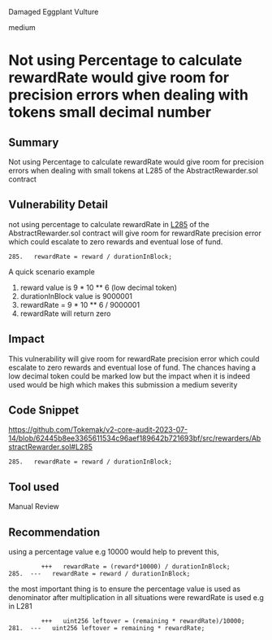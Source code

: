 Damaged Eggplant Vulture

medium

# Not using Percentage to calculate  rewardRate would give room for precision errors when dealing with tokens small decimal number
## Summary
Not using Percentage to calculate  rewardRate would give room for precision errors when dealing with small tokens at L285 of the AbstractRewarder.sol contract
## Vulnerability Detail
not using percentage to calculate  rewardRate in [L285](https://github.com/Tokemak/v2-core-audit-2023-07-14/blob/62445b8ee3365611534c96aef189642b721693bf/src/rewarders/AbstractRewarder.sol#L285) of the AbstractRewarder.sol contract will give room for rewardRate precision error which could escalate to zero rewards and eventual lose of fund.
```solidity
285.   rewardRate = reward / durationInBlock;
```
 A quick scenario example 
1. reward  value is  9 * 10 ** 6 (low decimal token)
2. durationInBlock value is 9000001
3. rewardRate = 9 * 10 ** 6 / 9000001
4. rewardRate will return zero
## Impact
This vulnerability will give room for rewardRate precision error which could escalate to zero rewards and eventual lose of fund. The chances having a low decimal token could be marked low but the impact when it is indeed used would be high which makes this submission a medium severity
## Code Snippet
https://github.com/Tokemak/v2-core-audit-2023-07-14/blob/62445b8ee3365611534c96aef189642b721693bf/src/rewarders/AbstractRewarder.sol#L285
```solidity
285.   rewardRate = reward / durationInBlock;
```
## Tool used

Manual Review

## Recommendation
using a percentage value e.g 10000 would help to prevent this, 
```solidity
         +++   rewardRate = (reward*10000) / durationInBlock;
285.  ---   rewardRate = reward / durationInBlock;
```
the most important thing is to ensure the percentage value is used as denominator after multiplication in all situations were rewardRate is used e.g in L281
```solidity
         +++   uint256 leftover = (remaining * rewardRate)/10000;
281.  ---   uint256 leftover = remaining * rewardRate;
```